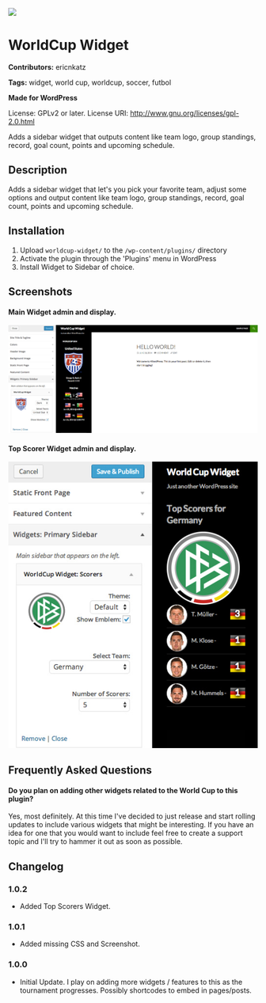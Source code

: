 ![](http://ericnkatz.com/worldcup-widget-banner.jpg)

# WorldCup Widget

**Contributors:** ericnkatz

**Tags:** widget, world cup, worldcup, soccer, futbol

**Made for WordPress**

License: GPLv2 or later.
License URI: http://www.gnu.org/licenses/gpl-2.0.html

Adds a sidebar widget that outputs content like team logo, group standings, record, goal count, points and upcoming schedule.

## Description

Adds a sidebar widget that let's you pick your favorite team, adjust some options and output content like team logo, group standings, record, goal count, points and upcoming schedule.

## Installation


1. Upload `worldcup-widget/` to the `/wp-content/plugins/` directory
2. Activate the plugin through the 'Plugins' menu in WordPress
3. Install Widget to Sidebar of choice.

## Screenshots

#### Main Widget admin and display.

![Main Widget admin and display](screenshot-1.jpg)


#### Top Scorer Widget admin and display.

![Top Scorer Widget admin and display](screenshot-2.jpg)

## Frequently Asked Questions

#### Do you plan on adding other widgets related to the World Cup to this plugin? ####

Yes, most definitely. At this time I've decided to just release and start rolling updates to include various widgets that might be interesting. If you have an idea for one that you would want to include feel free to create a support topic and I'll try to hammer it out as soon as possible.

## Changelog

### 1.0.2
* Added Top Scorers Widget.

### 1.0.1
* Added missing CSS and Screenshot.

### 1.0.0
* Initial Update. I play on adding more widgets / features to this as the tournament progresses. Possibly shortcodes to embed in pages/posts.

